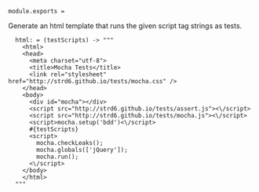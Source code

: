 
    module.exports = 

Generate an html template that runs the given script tag strings as tests.
      
      html: = (testScripts) -> """
        <html>
        <head>
          <meta charset="utf-8">
          <title>Mocha Tests</title>
          <link rel="stylesheet" href="http://strd6.github.io/tests/mocha.css" />
        </head>
        <body>
          <div id="mocha"></div>
          <script src="http://strd6.github.io/tests/assert.js"><\/script>
          <script src="http://strd6.github.io/tests/mocha.js"><\/script>
          <script>mocha.setup('bdd')<\/script>
          #{testScripts}
          <script>
            mocha.checkLeaks();
            mocha.globals(['jQuery']);
            mocha.run();
          <\/script>
        </body>
        </html>
      """
